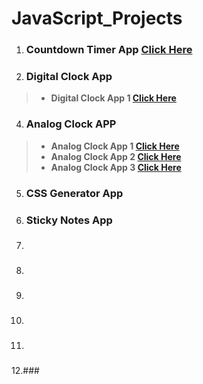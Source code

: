# JavaScript_Projects

1. ### Countdown Timer App  **[Click Here](https://gokulsankar-21.github.io/JavaScript_Projects/01_Countdown_Timer_App/)**

2. ### Digital Clock App

>   -  **Digital Clock App 1 [Click Here]()**

4. ### Analog Clock APP

>   -  **Analog Clock App 1 [Click Here](https://gokulsankar-21.github.io/JavaScript_Projects/02_Analog_Clock_App/analog-clock-app-1/)**
>   -  **Analog Clock App 2 [Click Here](https://gokulsankar-21.github.io/JavaScript_Projects/02_Analog_Clock_App/analog-clock-app-2/)**
>   -  **Analog Clock App 3 [Click Here](https://gokulsankar-21.github.io/JavaScript_Projects/02_Analog_Clock_App/analog-clock-task-app/)** 


5. ### CSS Generator App

6. ### Sticky Notes App

7. ###
8. ###
9. ###
10. ###
11. ###
12.###



